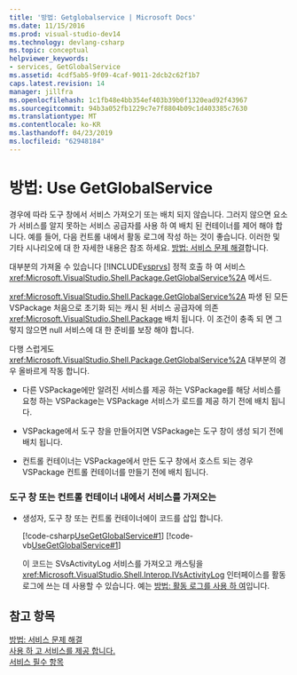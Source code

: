```yaml
---
title: '방법: Getglobalservice | Microsoft Docs'
ms.date: 11/15/2016
ms.prod: visual-studio-dev14
ms.technology: devlang-csharp
ms.topic: conceptual
helpviewer_keywords:
- services, GetGlobalService
ms.assetid: 4cdf5ab5-9f09-4caf-9011-2dcb2c62f1b7
caps.latest.revision: 14
manager: jillfra
ms.openlocfilehash: 1c1fb48e4bb354ef403b39b0f1320ead92f43967
ms.sourcegitcommit: 94b3a052fb1229c7e7f8804b09c1d403385c7630
ms.translationtype: MT
ms.contentlocale: ko-KR
ms.lasthandoff: 04/23/2019
ms.locfileid: "62948184"
---
```

# <a name="how-to-use-getglobalservice"></a>방법: Use GetGlobalService
경우에 따라 도구 창에서 서비스 가져오기 또는 배치 되지 않습니다. 그러지 않으면 요소가 서비스를 알지 못하는 서비스 공급자를 사용 하 여 배치 된 컨테이너를 제어 해야 합니다. 예를 들어, 다음 컨트롤 내에서 활동 로그에 작성 하는 것이 좋습니다. 이러한 및 기타 시나리오에 대 한 자세한 내용은 참조 하세요. [방법: 서비스 문제 해결](../extensibility/how-to-troubleshoot-services.md)합니다.  
  
 대부분의 가져올 수 있습니다 [!INCLUDE[vsprvs](../includes/vsprvs-md.md)] 정적 호출 하 여 서비스 <xref:Microsoft.VisualStudio.Shell.Package.GetGlobalService%2A> 메서드.  
  
 <xref:Microsoft.VisualStudio.Shell.Package.GetGlobalService%2A> 파생 된 모든 VSPackage 처음으로 초기화 되는 캐시 된 서비스 공급자에 의존 <xref:Microsoft.VisualStudio.Shell.Package> 배치 됩니다. 이 조건이 충족 되 면 그렇지 않으면 null 서비스에 대 한 준비를 보장 해야 합니다.  
  
 다행 스럽게도 <xref:Microsoft.VisualStudio.Shell.Package.GetGlobalService%2A> 대부분의 경우 올바르게 작동 합니다.  
  
- 다른 VSPackage에만 알려진 서비스를 제공 하는 VSPackage를 해당 서비스를 요청 하는 VSPackage는 VSPackage 서비스가 로드를 제공 하기 전에 배치 됩니다.  
  
- VSPackage에서 도구 창을 만들어지면 VSPackage는 도구 창이 생성 되기 전에 배치 됩니다.  
  
- 컨트롤 컨테이너는 VSPackage에서 만든 도구 창에서 호스트 되는 경우 VSPackage 컨트롤 컨테이너를 만들기 전에 배치 됩니다.  
  
### <a name="to-get-a-service-from-within-a-tool-window-or-control-container"></a>도구 창 또는 컨트롤 컨테이너 내에서 서비스를 가져오는  
  
- 생성자, 도구 창 또는 컨트롤 컨테이너에이 코드를 삽입 합니다.  
  
     [!code-csharp[UseGetGlobalService#1](../snippets/csharp/VS_Snippets_VSSDK/usegetglobalservice/cs/getglobalservicepackage.cs#1)]
     [!code-vb[UseGetGlobalService#1](../snippets/visualbasic/VS_Snippets_VSSDK/usegetglobalservice/vb/getglobalservicepackage.vb#1)]  
  
     이 코드는 SVsActivityLog 서비스를 가져오고 캐스팅을 <xref:Microsoft.VisualStudio.Shell.Interop.IVsActivityLog> 인터페이스를 활동 로그에 쓰는 데 사용할 수 있습니다. 예는 [방법: 활동 로그를 사용 하 여](../extensibility/how-to-use-the-activity-log.md)입니다.  
  
## <a name="see-also"></a>참고 항목  
 [방법: 서비스 문제 해결](../extensibility/how-to-troubleshoot-services.md)   
 [사용 하 고 서비스를 제공 합니다.](../extensibility/using-and-providing-services.md)   
 [서비스 필수 항목](../extensibility/internals/service-essentials.md)